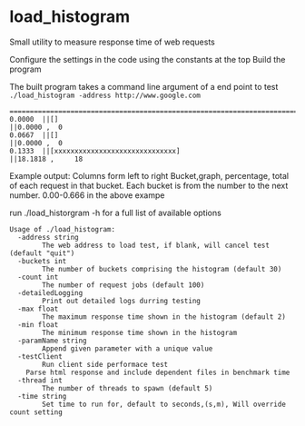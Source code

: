 # load_histogram
Small utility to measure response time of web requests

Configure the settings in the code using the constants at the top
Build the program

The built program takes a command line argument of a end point to test
`./load_histogram -address http://www.google.com`

```
========================================================================================================================================
0.0000 	||[]                                                                                                  	 ||0.0000 ,	 0
0.0667 	||[]                                                                                                  	 ||0.0000 ,	 0
0.1333 	||[xxxxxxxxxxxxxxxxxxxxxxxxxxxxxx]                                                                   	 ||18.1818 ,	 18
```

Example output:
Columns form left to right
Bucket,graph, percentage, total of each request in that bucket.
Each bucket is from the number to the next number. 0.00-0.666 in the above exampe

run ./load_historgram -h for a full list of available options

```
Usage of ./load_histogram:
  -address string
    	The web address to load test, if blank, will cancel test (default "quit")
  -buckets int
    	The number of buckets comprising the histogram (default 30)
  -count int
    	The number of request jobs (default 100)
  -detailedLogging
    	Print out detailed logs durring testing
  -max float
    	The maximum response time shown in the histogram (default 2)
  -min float
    	The minimum response time shown in the histogram
  -paramName string
    	Append given parameter with a unique value
  -testClient
    	Run client side performace test
	Parse html response and include dependent files in benchmark time
  -thread int
    	The number of threads to spawn (default 5)
  -time string
    	Set time to run for, default to seconds,(s,m), Will override count setting
```
